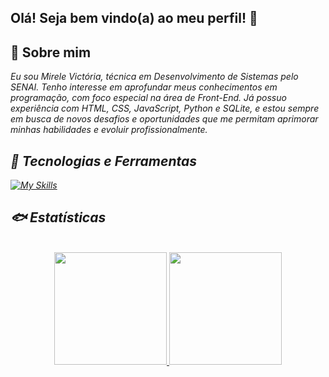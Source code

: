 ## Olá! Seja bem vindo(a) ao meu perfil! 🐳

## 🌊 Sobre mim

<i> Eu sou Mirele Victória, técnica em Desenvolvimento de Sistemas pelo SENAI. Tenho interesse em aprofundar meus conhecimentos em programação, com foco especial na área de Front-End. Já possuo experiência com HTML, CSS, JavaScript, Python e SQLite, e estou sempre em busca de novos desafios e oportunidades que me permitam aprimorar minhas habilidades e evoluir profissionalmente.<i>

## 🐬 Tecnologias e Ferramentas

[![My Skills](https://skillicons.dev/icons?i=js,html,css,python,sqlite,vscode,flask)](https://skillicons.dev) 

## 🐟 Estatísticas

<div align="center">
<a href="https://github.com/Mvictoria218"><br>
<img height="180em" src="https://github-readme-stats.vercel.app/api?username=Mvictoria218&show_icons=true&theme=prussian&include_all_commits=true&count_private=true"/>
<img height="180em" src="https://github-readme-stats.vercel.app/api/top-langs/?username=Mvictoria218&layout=compact&langs_count=10&theme=dark"/>
</a>
</div>
